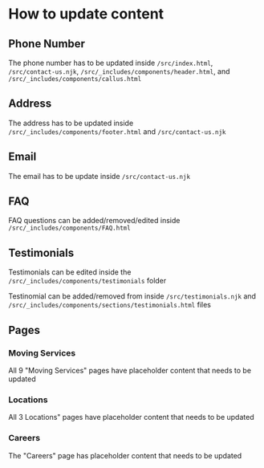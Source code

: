 # How to update content

## Phone Number

The phone number has to be updated inside `/src/index.html`, `/src/contact-us.njk`, `/src/_includes/components/header.html`, and `/src/_includes/components/callus.html`

## Address

The address has to be updated inside `/src/_includes/components/footer.html` and `/src/contact-us.njk`

## Email

The email has to be update inside `/src/contact-us.njk`

## FAQ

FAQ questions can be added/removed/edited inside `/src/_includes/components/FAQ.html`

## Testimonials

Testimonials can be edited inside the `/src/_includes/components/testimonials` folder

Testinomial can be added/removed from inside `/src/testimonials.njk` and `/src/_includes/components/sections/testimonials.html` files

## Pages

### Moving Services

All 9 "Moving Services" pages have placeholder content that needs to be updated

### Locations

All 3 Locations" pages have placeholder content that needs to be updated

### Careers

The "Careers" page has placeholder content that needs to be updated
